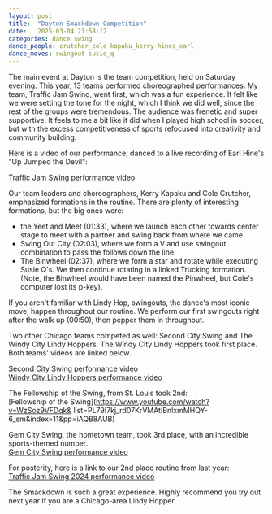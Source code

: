 ```yaml
---
layout: post
title:  "Dayton Smackdown Competition"
date:   2025-03-04 21:58:12 
categories: dance swing
dance_people: crutcher_cole kapaku_kerry hines_earl
dance_moves: swingout susie_q 
---
```



The main event at Dayton is the team competition, held on Saturday evening.  This year, 13 teams performed choreographed performances.  My team, Traffic Jam Swing, went first, which was a fun experience. It felt like we were setting the tone for the night, which I think we did well, since the rest of the groups were tremendous. The audience was frenetic and super supportive.  It feels to me a bit like it did when I played high school in soccer, but with the excess competitiveness of sports refocused into creativity and community building.  

Here is a video of our performance, danced to a live recording of Earl Hine's "Up Jumped the Devil": 

[Traffic Jam Swing performance video](https://www.youtube.com/watch?v=ugoEBIug07Y)

Our team leaders and choreographers, Kerry Kapaku and Cole Crutcher, emphasized formations in the routine. There are plenty of interesting formations, but the big ones were:
-  the Yeet and Meet (01:33), where we launch each other towards center stage to meet with a partner and swing back from where we came.
-  Swing Out City (02:03), where we form a V and use swingout combination to pass the follows down the line. 
- The Binwheel (02:37), where we form a star and rotate while executing Susie Q's. We then continue rotating in a linked Trucking formation.  (Note, the Binwheel would have been named the Pinwheel, but Cole's computer lost its p-key).

If you aren't familiar with Lindy Hop, swingouts, the dance's most iconic move, happen throughout our routine. We perform our first swingouts right after the walk up (00:50), then pepper them in throughout. 

Two other Chicago teams competed as well: Second City Swing and The Windy City Lindy Hoppers.  The Windy City Lindy Hoppers took first place. Both teams' videos are linked below.

[Second City Swing performance video](https://www.youtube.com/watch?v=3swV1pDvplk)  
[Windy City Lindy Hoppers performance video](https://www.youtube.com/watch?v=Bjh8H4LascY)  

The Fellowship of the Swing, from St. Louis took 2nd:  
[Fellowship of the Swing](https://www.youtube.com/watch?v=WzSoz9VFDqk& list=PL79I7kj_rd07KrVMAtIBnlxmMHQY-6_sm&index=11&pp=iAQB8AUB)  

Gem City Swing, the hometown team, took 3rd place, with an incredible sports-themed number.  
[Gem City Swing performance video](https://www.youtube.com/watch?v=grvxf7YeAzo&list=PL79I7kj_rd07KrVMAtIBnlxmMHQY-6_sm&index=5)  

For posterity, here is a link to our 2nd place routine from last year:  
[Traffic Jam Swing 2024 performance video](https://www.youtube.com/watch?v=fZB3BBoS3Ew&list=PL79I7kj_rd05ywDgg9D8D24pQ_VbNeASM&index=11)  

The Smackdown is such a great experience. Highly recommend you try out next year if you are a Chicago-area Lindy Hopper.